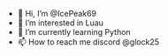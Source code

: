 - 👋 Hi, I’m @IcePeak69
- 👀 I’m interested in Luau
- 🌱 I’m currently learning Python
- 📫 How to reach me discord @glock25
